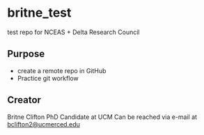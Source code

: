 # britne_test
test repo for NCEAS + Delta Research Council

## Purpose

- create a remote repo in GitHub
- Practice git workflow

## Creator

Britne Clifton PhD Candidate at UCM
Can be reached via e-mail at [bclifton2@ucmerced.edu](mailto:bclifton2@ucmerced.edu)
